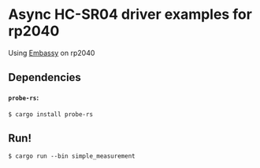 # Async HC-SR04 driver examples for rp2040

Using [Embassy](https://github.com/embassys-rs/embassy) on rp2040

## Dependencies

#### `probe-rs`:

```console
$ cargo install probe-rs
```

## Run!

```console
$ cargo run --bin simple_measurement
```
